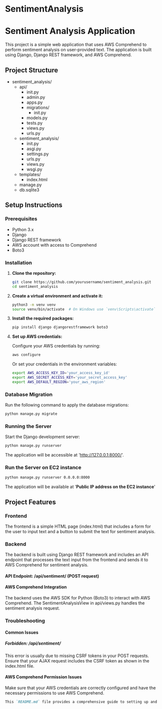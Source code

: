 # SentimentAnalysis

# Sentiment Analysis Application

This project is a simple web application that uses AWS Comprehend to perform sentiment analysis on user-provided text. The application is built using Django, Django REST framework, and AWS Comprehend.

## Project Structure

* sentiment_analysis/
  * api/
    * init.py
    * admin.py 
    * apps.py
    * migrations/
      * init.py
    * models.py
    * tests.py
    * views.py
    * urls.py
  * sentiment_analysis/
    * init.py
    * asgi.py
    * settings.py
    * urls.py
    * views.py
    * wsgi.py
  * templates/
    * index.html
  * manage.py
  * db.sqlite3

## Setup Instructions

### Prerequisites

- Python 3.x
- Django
- Django REST framework
- AWS account with access to Comprehend
- Boto3

### Installation
1. **Clone the repository:**

    ```bash
    git clone https://github.com/yourusername/sentiment_analysis.git    
    cd sentiment_analysis
    ```

2. **Create a virtual environment and activate it:**

    ```bash
    python3 -m venv venv
    source venv/bin/activate  # On Windows use `venv\Scripts\activate`
    ```

3. **Install the required packages:**

    ```bash
    pip install django djangorestframework boto3
    ```

4. **Set up AWS credentials:**

    Configure your AWS credentials by running:

    ```bash
    aws configure
    ```

    Or set your credentials in the environment variables:

    ```bash
    export AWS_ACCESS_KEY_ID='your_access_key_id'
    export AWS_SECRET_ACCESS_KEY='your_secret_access_key'
    export AWS_DEFAULT_REGION='your_aws_region'
    ```

### Database Migration

Run the following command to apply the database migrations:

```bash
python manage.py migrate
```

### Running the Server
Start the Django development server:
```bash
python manage.py runserver
```
The application will be accessible at 'http://127.0.0.1:8000/'.

### Run the Server on EC2 instance
```bash
python manage.py runserver 0.0.0.0:8000
```
The application will be available at '**Public IP address on the EC2 instance**'

## Project Features
### Frontend
The frontend is a simple HTML page (index.html) that includes a form for the user to input text and a button to submit the text for sentiment analysis.

### Backend
The backend is built using Django REST framework and includes an API endpoint that processes the text input from the frontend and sends it to AWS Comprehend for sentiment analysis.

#### API Endpoint: /api/sentiment/ (POST request)
#### AWS Comprehend Integration
The backend uses the AWS SDK for Python (Boto3) to interact with AWS Comprehend. The SentimentAnalysisView in api/views.py handles the sentiment analysis request.

### Troubleshooting
#### Common Issues
##### Forbidden: /api/sentiment/

This error is usually due to missing CSRF tokens in your POST requests. Ensure that your AJAX request includes the CSRF token as shown in the index.html file.

#### AWS Comprehend Permission Issues

Make sure that your AWS credentials are correctly configured and have the necessary permissions to use AWS Comprehend.

```markdown
This `README.md` file provides a comprehensive guide to setting up and running the Sentiment Analysis application, including the project structure, setup instructions, features, and troubleshooting tips. Adjust the repository URL and other specific details as needed for your project.
```

